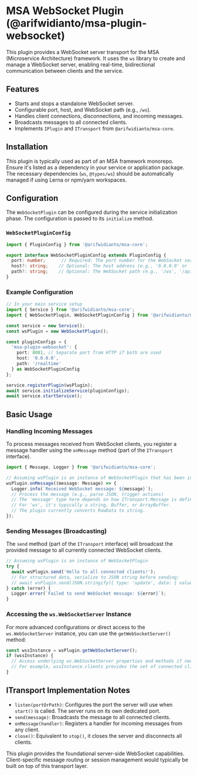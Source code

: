# MSA WebSocket Plugin (@arifwidianto/msa-plugin-websocket)

This plugin provides a WebSocket server transport for the MSA (Microservice Architecture) framework. It uses the `ws` library to create and manage a WebSocket server, enabling real-time, bidirectional communication between clients and the service.

## Features

*   Starts and stops a standalone WebSocket server.
*   Configurable port, host, and WebSocket path (e.g., `/ws`).
*   Handles client connections, disconnections, and incoming messages.
*   Broadcasts messages to all connected clients.
*   Implements `IPlugin` and `ITransport` from `@arifwidianto/msa-core`.

## Installation

This plugin is typically used as part of an MSA framework monorepo. Ensure it's listed as a dependency in your service or application package. The necessary dependencies (`ws`, `@types/ws`) should be automatically managed if using Lerna or npm/yarn workspaces.

## Configuration

The `WebSocketPlugin` can be configured during the service initialization phase. The configuration is passed to its `initialize` method.

### `WebSocketPluginConfig`

```typescript
import { PluginConfig } from '@arifwidianto/msa-core';

export interface WebSocketPluginConfig extends PluginConfig {
  port: number;      // Required: The port number for the WebSocket server to listen on.
  host?: string;    // Optional: The host address (e.g., '0.0.0.0' or 'localhost'). Defaults to 'localhost'.
  path?: string;    // Optional: The WebSocket path (e.g., '/ws', '/api/socket'). Defaults to the root path '/'.
}
```

### Example Configuration

```typescript
// In your main service setup
import { Service } from '@arifwidianto/msa-core';
import { WebSocketPlugin, WebSocketPluginConfig } from '@arifwidianto/msa-plugin-websocket';

const service = new Service();
const wsPlugin = new WebSocketPlugin();

const pluginConfigs = {
  'msa-plugin-websocket': {
    port: 8081, // Separate port from HTTP if both are used
    host: '0.0.0.0',
    path: '/realtime'
  } as WebSocketPluginConfig
};

service.registerPlugin(wsPlugin);
await service.initializeService(pluginConfigs);
await service.startService();
```

## Basic Usage

### Handling Incoming Messages

To process messages received from WebSocket clients, you register a message handler using the `onMessage` method (part of the `ITransport` interface).

```typescript
import { Message, Logger } from '@arifwidianto/msa-core';

// Assuming wsPlugin is an instance of WebSocketPlugin that has been initialized and started
wsPlugin.onMessage((message: Message) => {
  Logger.info(`Received WebSocket message: ${message}`);
  // Process the message (e.g., parse JSON, trigger actions)
  // The 'message' type here depends on how ITransport.Message is defined in core.
  // For 'ws', it's typically a string, Buffer, or ArrayBuffer.
  // The plugin currently converts RawData to string.
});
```

### Sending Messages (Broadcasting)

The `send` method (part of the `ITransport` interface) will broadcast the provided message to all currently connected WebSocket clients.

```typescript
// Assuming wsPlugin is an instance of WebSocketPlugin
try {
  await wsPlugin.send('Hello to all connected clients!');
  // For structured data, serialize to JSON string before sending:
  // await wsPlugin.send(JSON.stringify({ type: 'update', data: { value: 42 } }));
} catch (error) {
  Logger.error(`Failed to send WebSocket message: ${error}`);
}
```

### Accessing the `ws.WebSocketServer` Instance

For more advanced configurations or direct access to the `ws.WebSocketServer` instance, you can use the `getWebSocketServer()` method:

```typescript
const wssInstance = wsPlugin.getWebSocketServer();
if (wssInstance) {
  // Access underlying ws.WebSocketServer properties and methods if needed
  // For example, wssInstance.clients provides the set of connected clients
}
```

## ITransport Implementation Notes

*   `listen(portOrPath)`: Configures the port the server will use when `start()` is called. The server runs on its own dedicated port.
*   `send(message)`: Broadcasts the message to all connected clients.
*   `onMessage(handler)`: Registers a handler for incoming messages from any client.
*   `close()`: Equivalent to `stop()`, it closes the server and disconnects all clients.

This plugin provides the foundational server-side WebSocket capabilities. Client-specific message routing or session management would typically be built on top of this transport layer.
